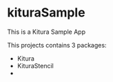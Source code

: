 # kituraSample

This is a Kitura Sample App

This projects contains 3 packages: 

- Kitura
- KituraStencil
- 